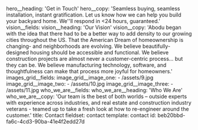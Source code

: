 hero__heading: 'Get in Touch'
hero__copy: 'Seamless buying, seamless installation, instant gratification. Let us know how we can help you build your backyard home. We''ll respond in <24 hours, guaranteed.'
vision__fields:
  vision__heading: 'Our Vision'
  vision__copy: 'Abodu began with the idea that there had to be a better way to add density to our growing cities throughout the US. That the American Dream of homeownership is changing- and neighborhoods are evolving. We believe beautifully-designed housing should be accessible and functional. We believe construction projects are almost never a customer-centric process… but they can be. We believe manufacturing technology, software, and thoughtfulness can make that process more joyful for homeowners.'
images_grid__fields:
  image_grid__image_one:
    - /assets/9.jpg
  image_grid__image_two:
    - /assets/10.jpg
  image_grid__image_three:
    - /assets/11.jpg
who_we_are__fields:
  who_we_are__heading: 'Who We Are'
  who_we_are__copy: 'Our team is the best of both worlds – outside experts with experience across industries, and real estate and construction industry veterans - teamed up to take a fresh look at how to re-engineer around the customer.'
title: Contact
fieldset: contact
template: contact
id: beb20bbd-fa6c-4cd3-90ba-41e4f2edd27d
